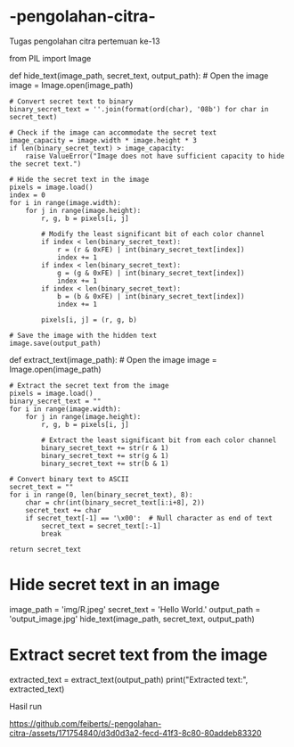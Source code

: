 # -pengolahan-citra-
Tugas pengolahan citra pertemuan ke-13


from PIL import Image

def hide_text(image_path, secret_text, output_path):
    # Open the image
    image = Image.open(image_path)
 
    # Convert secret text to binary
    binary_secret_text = ''.join(format(ord(char), '08b') for char in secret_text)
 
    # Check if the image can accommodate the secret text
    image_capacity = image.width * image.height * 3
    if len(binary_secret_text) > image_capacity:
        raise ValueError("Image does not have sufficient capacity to hide the secret text.")
 
    # Hide the secret text in the image
    pixels = image.load()
    index = 0
    for i in range(image.width):
        for j in range(image.height):
            r, g, b = pixels[i, j]
 
            # Modify the least significant bit of each color channel
            if index < len(binary_secret_text):
                r = (r & 0xFE) | int(binary_secret_text[index])
                index += 1
            if index < len(binary_secret_text):
                g = (g & 0xFE) | int(binary_secret_text[index])
                index += 1
            if index < len(binary_secret_text):
                b = (b & 0xFE) | int(binary_secret_text[index])
                index += 1
 
            pixels[i, j] = (r, g, b)
 
    # Save the image with the hidden text
    image.save(output_path)

def extract_text(image_path):
    # Open the image
    image = Image.open(image_path)
 
    # Extract the secret text from the image
    pixels = image.load()
    binary_secret_text = ""
    for i in range(image.width):
        for j in range(image.height):
            r, g, b = pixels[i, j]
 
            # Extract the least significant bit from each color channel
            binary_secret_text += str(r & 1)
            binary_secret_text += str(g & 1)
            binary_secret_text += str(b & 1)
 
    # Convert binary text to ASCII
    secret_text = ""
    for i in range(0, len(binary_secret_text), 8):
        char = chr(int(binary_secret_text[i:i+8], 2))
        secret_text += char
        if secret_text[-1] == '\x00':  # Null character as end of text
            secret_text = secret_text[:-1]
            break
 
    return secret_text

# Hide secret text in an image
image_path = 'img/R.jpeg'
secret_text = 'Hello World.'
output_path = 'output_image.jpg'
hide_text(image_path, secret_text, output_path)
 
# Extract secret text from the image
extracted_text = extract_text(output_path)
print("Extracted text:", extracted_text)


Hasil run







https://github.com/feiberts/-pengolahan-citra-/assets/171754840/d3d0d3a2-fecd-41f3-8c80-80addeb83320
